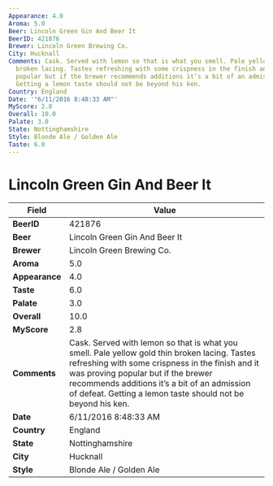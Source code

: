 ```yaml
---
Appearance: 4.0
Aroma: 5.0
Beer: Lincoln Green Gin And Beer It
BeerID: 421876
Brewer: Lincoln Green Brewing Co.
City: Hucknall
Comments: Cask. Served with lemon so that is what you smell. Pale yellow gold thin
  broken lacing. Tastes refreshing with some crispness in the finish and it was proving
  popular but if the brewer recommends additions it’s a bit of an admission of defeat.
  Getting a lemon taste should not be beyond his ken.
Country: England
Date: '"6/11/2016 8:48:33 AM"'
MyScore: 2.8
Overall: 10.0
Palate: 3.0
State: Nottinghamshire
Style: Blonde Ale / Golden Ale
Taste: 6.0
---
```


# Lincoln Green Gin And Beer It

| Field         | Value |
|---------------|-------|
| **BeerID** | 421876 |
| **Beer** | Lincoln Green Gin And Beer It |
| **Brewer** | Lincoln Green Brewing Co. |
| **Aroma** | 5.0 |
| **Appearance** | 4.0 |
| **Taste** | 6.0 |
| **Palate** | 3.0 |
| **Overall** | 10.0 |
| **MyScore** | 2.8 |
| **Comments** | Cask. Served with lemon so that is what you smell. Pale yellow gold thin broken lacing. Tastes refreshing with some crispness in the finish and it was proving popular but if the brewer recommends additions it’s a bit of an admission of defeat. Getting a lemon taste should not be beyond his ken. |
| **Date** | 6/11/2016 8:48:33 AM |
| **Country** | England |
| **State** | Nottinghamshire |
| **City** | Hucknall |
| **Style** | Blonde Ale / Golden Ale |
